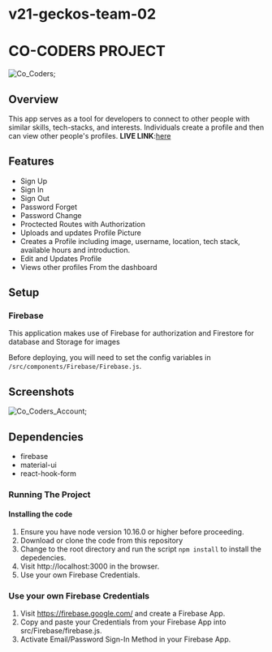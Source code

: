 # v21-geckos-team-02

# CO-CODERS PROJECT

![Co_Coders](/assets/Co-Coders.png);

## **Overview**

This app serves as a tool for developers to connect to other people with similar skills, tech-stacks, and interests. Individuals create a profile and then can view other people's profiles.
**LIVE LINK**:[here]()

## Features

- Sign Up
- Sign In
- Sign Out
- Password Forget
- Password Change
- Proctected Routes with Authorization
- Uploads and updates Profile Picture
- Creates a Profile including image, username, location, tech stack, available hours and introduction.
- Edit and Updates Profile
- Views other profiles From the dashboard

## Setup

### Firebase

This application makes use of Firebase for authorization and Firestore for database and Storage for images

Before deploying, you will need to set the config variables in `/src/components/Firebase/Firebase.js`.

## Screenshots

![Co_Coders_Account](/assets/Co-Coders-Account.png);

## Dependencies

- firebase
- material-ui
- react-hook-form

### **Running The Project**

#### Installing the code

1. Ensure you have node version 10.16.0 or higher before proceeding.
2. Download or clone the code from this repository
3. Change to the root directory and run the script `npm install` to install the depedencies.
4. Visit http://localhost:3000 in the browser.
5. Use your own Firebase Credentials.

### Use your own Firebase Credentials

1. Visit https://firebase.google.com/ and create a Firebase App.
2. Copy and paste your Credentials from your Firebase App into src/Firebase/firebase.js.
3. Activate Email/Password Sign-In Method in your Firebase App.
